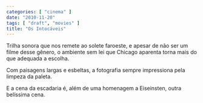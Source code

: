 ```yaml
---
categories: [ "cinema" ]
date: "2010-11-20"
tags: [ "draft", "movies" ]
title: "Os Intocáveis"
---
```

Trilha sonora que nos remete ao solete faroeste, e apesar de não ser
um filme desse gênero, o ambiente sem lei que Chicago aparenta torna
mais do que adequada a escolha.

Com paisagens largas e esbeltas, a fotografia sempre impressiona pela
limpeza da paleta.

E a cena da escadaria é, além de uma homenagem a Eiseinsten, outra
belíssima cena.
